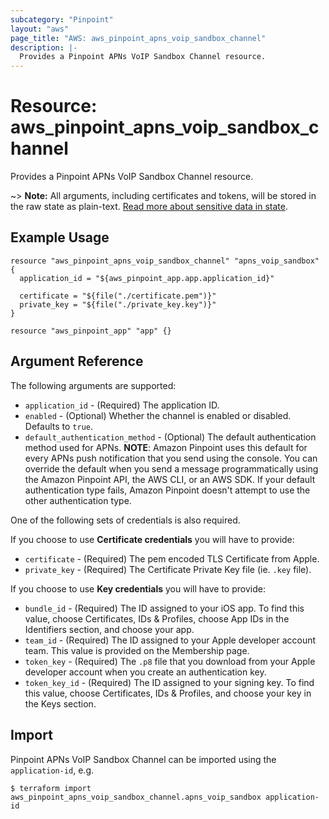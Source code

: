 ```yaml
---
subcategory: "Pinpoint"
layout: "aws"
page_title: "AWS: aws_pinpoint_apns_voip_sandbox_channel"
description: |-
  Provides a Pinpoint APNs VoIP Sandbox Channel resource.
---
```


# Resource: aws_pinpoint_apns_voip_sandbox_channel

Provides a Pinpoint APNs VoIP Sandbox Channel resource.

~> **Note:** All arguments, including certificates and tokens, will be stored in the raw state as plain-text.
[Read more about sensitive data in state](/docs/state/sensitive-data.html).

## Example Usage

```hcl
resource "aws_pinpoint_apns_voip_sandbox_channel" "apns_voip_sandbox" {
  application_id = "${aws_pinpoint_app.app.application_id}"

  certificate = "${file("./certificate.pem")}"
  private_key = "${file("./private_key.key")}"
}

resource "aws_pinpoint_app" "app" {}
```


## Argument Reference

The following arguments are supported:

* `application_id` - (Required) The application ID.
* `enabled` - (Optional) Whether the channel is enabled or disabled. Defaults to `true`.
* `default_authentication_method` - (Optional) The default authentication method used for APNs. 
  __NOTE__: Amazon Pinpoint uses this default for every APNs push notification that you send using the console.
  You can override the default when you send a message programmatically using the Amazon Pinpoint API, the AWS CLI, or an AWS SDK.
  If your default authentication type fails, Amazon Pinpoint doesn't attempt to use the other authentication type.

One of the following sets of credentials is also required.

If you choose to use __Certificate credentials__ you will have to provide:

* `certificate` - (Required) The pem encoded TLS Certificate from Apple.
* `private_key` - (Required) The Certificate Private Key file (ie. `.key` file).

If you choose to use __Key credentials__ you will have to provide:

* `bundle_id` - (Required) The ID assigned to your iOS app. To find this value, choose Certificates, IDs & Profiles, choose App IDs in the Identifiers section, and choose your app.
* `team_id` - (Required) The ID assigned to your Apple developer account team. This value is provided on the Membership page.
* `token_key` - (Required) The `.p8` file that you download from your Apple developer account when you create an authentication key. 
* `token_key_id` - (Required) The ID assigned to your signing key. To find this value, choose Certificates, IDs & Profiles, and choose your key in the Keys section.

## Import

Pinpoint APNs VoIP Sandbox Channel can be imported using the `application-id`, e.g.

```
$ terraform import aws_pinpoint_apns_voip_sandbox_channel.apns_voip_sandbox application-id
```
